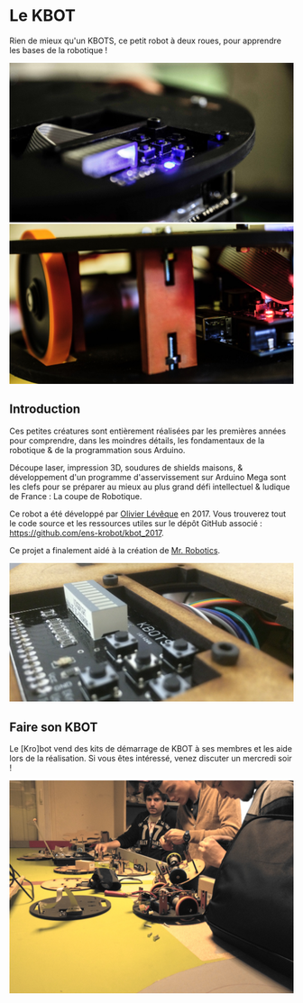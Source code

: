 # Le KBOT

Rien de mieux qu'un KBOTS, ce petit robot à deux roues, pour apprendre les bases de la robotique !

![KBot de près](img/kbot_img1.jpg)
![KBot de près](img/kbot_img2.jpg)

## Introduction

Ces petites créatures sont entièrement réalisées par les premières années pour
comprendre, dans les moindres détails, les fondamentaux de la robotique & de
la programmation sous Arduino.

Découpe laser, impression 3D, soudures de shields maisons, & développement
d'un programme d'asservissement sur Arduino Mega sont les clefs pour se
préparer au mieux au plus grand défi intellectuel & ludique de France :
La coupe de Robotique.

Ce robot a été développé par [Olivier Lévêque](https://github.com/oleveque/)
en 2017.
Vous trouverez tout le code source et les ressources utiles sur le dépôt GitHub
associé : <https://github.com/ens-krobot/kbot_2017>.

Ce projet a finalement aidé à la création de
[Mr. Robotics](https://github.com/WhoIsMrRobotics).

![KBot de près](img/kbot_img3.jpg)

## Faire son KBOT

Le [Kro]bot vend des kits de démarrage de KBOT à ses membres et les aide lors
de la réalisation.
Si vous êtes intéressé, venez discuter un mercredi soir !

![Des premières années sur leur KBOT](img/kbot_people.jpg)

